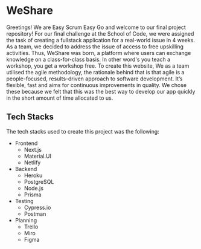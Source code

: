 # WeShare

Greetings! We are Easy Scrum Easy Go and welcome to our final project repository! For our final challenge at the School of Code, we were assigned the task of creating a fullstack application for a real-world issue in 4 weeks. As a team, we decided to address the issue of access to free upskilling activities. Thus, WeShare was born, a platform where users can exchange knowledge on a class-for-class basis. In other word's you teach a workshop, you get a workshop free. To create this website, We as a team utilised the agile methodology, the rationale behind that is that agile is a people-focused, results-driven approach to software development. It’s flexible, fast and aims for continuous improvements in quality. We chose these because we felt that this was the best way to develop our app quickly in the short amount of time allocated to us.

## Tech Stacks
The tech stacks used to create this project was the following:
- Frontend
  - Next.js
  - Material.UI
  - Netlify
- Backend
  - Heroku 
  - PostgreSQL
  - Node.js
  - Prisma
- Testing
  - Cypress.io
  - Postman
- Planning
  - Trello
  - Miro
  - Figma
 
<!--  ## Our deployed website
 https://servicestack.netlify.app/
 -->

